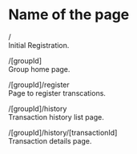# Name of the page

/<br>
Initial Registration.

/[groupId]<br>
Group home page.

/[groupId]/register<br>
Page to register transcations.

/[groupId]/history<br>
Transaction history list page.

/[groupId]/history/[transactionId]<br>
Transaction details page.